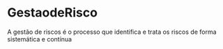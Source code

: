 # GestaodeRisco
A gestão de riscos é o processo que identifica e trata os riscos de forma sistemática e contínua
